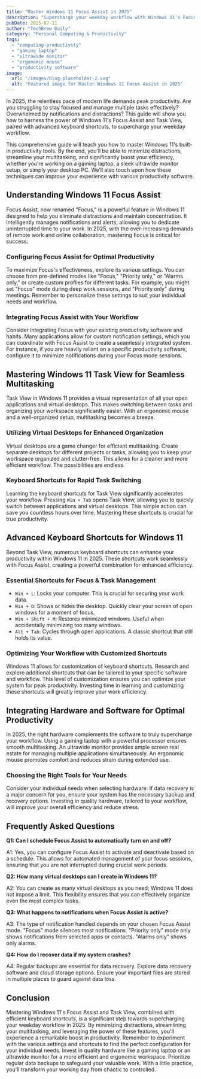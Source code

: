 ```yaml
---
title: "Master Windows 11 Focus Assist in 2025"
description: "Supercharge your weekday workflow with Windows 11's Focus Assist & Task View! Learn advanced keyboard shortcuts for deep work & seamless multitasking on your gaming laptop or ultrawide monitor.  Boost productivity today! Read more."
pubDate: 2025-07-11
author: "TechBrew Daily"
category: "Personal Computing & Productivity"
tags:
  - "computing-productivity"
  - "gaming laptop"
  - "ultrawide monitor"
  - "ergonomic mouse"
  - "productivity software"
image:
  url: "/images/blog-placeholder-2.svg"
  alt: "Featured image for Master Windows 11 Focus Assist in 2025"
---
```


In 2025, the relentless pace of modern life demands peak productivity.  Are you struggling to stay focused and manage multiple tasks effectively?  Overwhelmed by notifications and distractions?  This guide will show you how to harness the power of Windows 11's Focus Assist and Task View, paired with advanced keyboard shortcuts, to supercharge your weekday workflow.

This comprehensive guide will teach you how to master Windows 11's built-in productivity tools.  By the end, you’ll be able to minimize distractions, streamline your multitasking, and significantly boost your efficiency, whether you’re working on a gaming laptop, a sleek ultrawide monitor setup, or simply your desktop PC. We’ll also touch upon how these techniques can improve your experience with various productivity software.

## Understanding Windows 11 Focus Assist

Focus Assist, now renamed "Focus," is a powerful feature in Windows 11 designed to help you eliminate distractions and maintain concentration.  It intelligently manages notifications and alerts, allowing you to dedicate uninterrupted time to your work.  In 2025, with the ever-increasing demands of remote work and online collaboration, mastering Focus is critical for success.

### Configuring Focus Assist for Optimal Productivity

To maximize Focus's effectiveness, explore its various settings. You can choose from pre-defined modes like "Focus," "Priority only," or "Alarms only," or create custom profiles for different tasks.  For example, you might set "Focus" mode during deep work sessions, and "Priority only" during meetings. Remember to personalize these settings to suit your individual needs and workflow.

### Integrating Focus Assist with Your Workflow

Consider integrating Focus with your existing productivity software and habits.  Many applications allow for custom notification settings, which you can coordinate with Focus Assist to create a seamlessly integrated system.  For instance, if you are heavily reliant on a specific productivity software, configure it to minimize notifications during your Focus mode sessions.

## Mastering Windows 11 Task View for Seamless Multitasking

Task View in Windows 11 provides a visual representation of all your open applications and virtual desktops.  This makes switching between tasks and organizing your workspace significantly easier.  With an ergonomic mouse and a well-organized setup, multitasking becomes a breeze.

### Utilizing Virtual Desktops for Enhanced Organization

Virtual desktops are a game changer for efficient multitasking.  Create separate desktops for different projects or tasks, allowing you to keep your workspace organized and clutter-free. This allows for a cleaner and more efficient workflow. The possibilities are endless.

### Keyboard Shortcuts for Rapid Task Switching

Learning the keyboard shortcuts for Task View significantly accelerates your workflow.  Pressing `Win + Tab` opens Task View, allowing you to quickly switch between applications and virtual desktops. This simple action can save you countless hours over time.  Mastering these shortcuts is crucial for true productivity.


## Advanced Keyboard Shortcuts for Windows 11

Beyond Task View, numerous keyboard shortcuts can enhance your productivity within Windows 11 in 2025.  These shortcuts work seamlessly with Focus Assist, creating a powerful combination for enhanced efficiency.

### Essential Shortcuts for Focus & Task Management

*   `Win + L`: Locks your computer. This is crucial for securing your work data.
*   `Win + D`: Shows or hides the desktop.  Quickly clear your screen of open windows for a moment of focus.
*   `Win + Shift + M`: Restores minimized windows. Useful when accidentally minimizing too many windows.
*   `Alt + Tab`: Cycles through open applications.  A classic shortcut that still holds its value.

### Optimizing Your Workflow with Customized Shortcuts

Windows 11 allows for customization of keyboard shortcuts.  Research and explore additional shortcuts that can be tailored to your specific software and workflow.  This level of customization ensures you can optimize your system for peak productivity.  Investing time in learning and customizing these shortcuts will greatly improve your work efficiency.


## Integrating Hardware and Software for Optimal Productivity

In 2025, the right hardware complements the software to truly supercharge your workflow.   Using a gaming laptop with a powerful processor ensures smooth multitasking.  An ultrawide monitor provides ample screen real estate for managing multiple applications simultaneously. An ergonomic mouse promotes comfort and reduces strain during extended use.

### Choosing the Right Tools for Your Needs

Consider your individual needs when selecting hardware. If data recovery is a major concern for you, ensure your system has the necessary backup and recovery options. Investing in quality hardware, tailored to your workflow, will improve your overall efficiency and reduce stress.

## Frequently Asked Questions

**Q1: Can I schedule Focus Assist to automatically turn on and off?**

A1: Yes, you can configure Focus Assist to activate and deactivate based on a schedule. This allows for automated management of your focus sessions, ensuring that you are not interrupted during crucial work periods.

**Q2:  How many virtual desktops can I create in Windows 11?**

A2:  You can create as many virtual desktops as you need; Windows 11 does not impose a limit. This flexibility ensures that you can effectively organize even the most complex tasks.

**Q3:  What happens to notifications when Focus Assist is active?**

A3: The type of notification handled depends on your chosen Focus Assist mode.  "Focus" mode silences most notifications.  "Priority only" mode only shows notifications from selected apps or contacts.  "Alarms only" shows only alarms.


**Q4:  How do I recover data if my system crashes?**

A4:  Regular backups are essential for data recovery. Explore data recovery software and cloud storage options.  Ensure your important files are stored in multiple places to guard against data loss.

## Conclusion

Mastering Windows 11's Focus Assist and Task View, combined with efficient keyboard shortcuts, is a significant step towards supercharging your weekday workflow in 2025. By minimizing distractions, streamlining your multitasking, and leveraging the power of these features, you'll experience a remarkable boost in productivity.  Remember to experiment with the various settings and shortcuts to find the perfect configuration for your individual needs. Invest in quality hardware like a gaming laptop or an ultrawide monitor for a more efficient and ergonomic workspace.  Prioritize regular data backups to safeguard your valuable work. With a little practice, you'll transform your working day from chaotic to controlled.